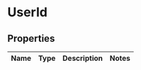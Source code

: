 
# UserId

## Properties
Name | Type | Description | Notes
------------ | ------------- | ------------- | -------------



